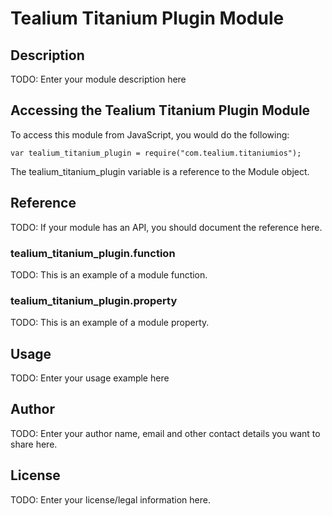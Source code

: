 # Tealium Titanium Plugin Module

## Description

TODO: Enter your module description here

## Accessing the Tealium Titanium Plugin Module

To access this module from JavaScript, you would do the following:

    var tealium_titanium_plugin = require("com.tealium.titaniumios");

The tealium_titanium_plugin variable is a reference to the Module object.

## Reference

TODO: If your module has an API, you should document
the reference here.

### tealium_titanium_plugin.function

TODO: This is an example of a module function.

### tealium_titanium_plugin.property

TODO: This is an example of a module property.

## Usage

TODO: Enter your usage example here

## Author

TODO: Enter your author name, email and other contact
details you want to share here.

## License

TODO: Enter your license/legal information here.
